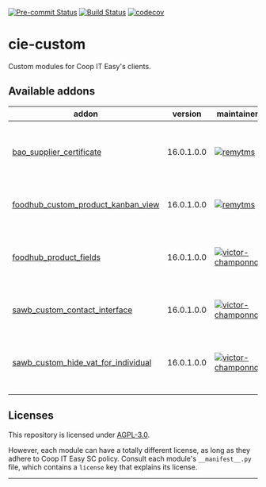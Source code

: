 
<!-- /!\ Non OCA Context : Set here the badge of your runbot / runboat instance. -->
[![Pre-commit Status](https://github.com/coopiteasy/cie-custom/actions/workflows/pre-commit.yml/badge.svg?branch=16.0)](https://github.com/coopiteasy/cie-custom/actions/workflows/pre-commit.yml?query=branch%3A16.0)
[![Build Status](https://github.com/coopiteasy/cie-custom/actions/workflows/test.yml/badge.svg?branch=16.0)](https://github.com/coopiteasy/cie-custom/actions/workflows/test.yml?query=branch%3A16.0)
[![codecov](https://codecov.io/gh/coopiteasy/cie-custom/branch/16.0/graph/badge.svg)](https://codecov.io/gh/coopiteasy/cie-custom)
<!-- /!\ Non OCA Context : Set here the badge of your translation instance. -->

<!-- /!\ do not modify above this line -->

# cie-custom

Custom modules for Coop IT Easy's clients.

<!-- /!\ do not modify below this line -->

<!-- prettier-ignore-start -->

[//]: # (addons)

Available addons
----------------
addon | version | maintainers | summary
--- | --- | --- | ---
[bao_supplier_certificate](bao_supplier_certificate/) | 16.0.1.0.0 | [![remytms](https://github.com/remytms.png?size=30px)](https://github.com/remytms) | Custom certificates for supplier of Boucher À Oreilles
[foodhub_custom_product_kanban_view](foodhub_custom_product_kanban_view/) | 16.0.1.0.0 | [![remytms](https://github.com/remytms.png?size=30px)](https://github.com/remytms) | Adapt the kanban view for product
[foodhub_product_fields](foodhub_product_fields/) | 16.0.1.0.0 | [![victor-champonnois](https://github.com/victor-champonnois.png?size=30px)](https://github.com/victor-champonnois) | Set Mandatory and Copy Options to Fields in Product
[sawb_custom_contact_interface](sawb_custom_contact_interface/) | 16.0.1.0.0 | [![victor-champonnois](https://github.com/victor-champonnois.png?size=30px)](https://github.com/victor-champonnois) | SAWB Custom : Contact Interface.
[sawb_custom_hide_vat_for_individual](sawb_custom_hide_vat_for_individual/) | 16.0.1.0.0 | [![victor-champonnois](https://github.com/victor-champonnois.png?size=30px)](https://github.com/victor-champonnois) | Hide the partner's VAT field if the partner is an individual.

[//]: # (end addons)

<!-- prettier-ignore-end -->

## Licenses

This repository is licensed under [AGPL-3.0](LICENSE).

However, each module can have a totally different license, as long as they adhere to Coop IT Easy SC
policy. Consult each module's `__manifest__.py` file, which contains a `license` key
that explains its license.

----
<!-- /!\ Non OCA Context : Set here the full description of your organization. -->
